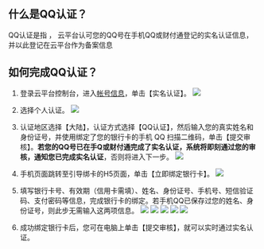 ## 什么是QQ认证？
QQ认证是指 ， 云平台认可您的QQ号在手机QQ或财付通登记的实名认证信息，并以此登记在云平台作为备案信息

## 如何完成QQ认证？
1. 登录云平台控制台，进入[帐号信息](http://console.tce.fsphere.cn/developer)，单击【实名认证】。
![](http://imgcache.tce.fsphere.cn/static/mc.qcloudimg.com/static/img/38dfac01f9137c23fc9ba313b1511046/image.png)
2. 选择个人认证。
![](http://imgcache.tce.fsphere.cn/static/mc.qcloudimg.com/static/img/4c4426a2cff4c901158e8282f0ac69a4/image.png)
3. 认证地区选择【大陆】，认证方式选择【QQ认证】，然后输入您的真实姓名和身份证号，并使用绑定了您的银行卡的手机 QQ 扫描二维码，单击【提交审核】。**若您的QQ号已在手Q或财付通完成了实名认证，系统将即刻通过您的审核，通知您已完成实名认证**，否则将进入下一步。
![](http://imgcache.tce.fsphere.cn/static/mc.qcloudimg.com/static/img/60162336d60e32044000ea16d9a118ae/image.png)
4. 手机页面跳转至引导绑卡的H5页面，单击【立即绑定银行卡】。
![](http://imgcache.tce.fsphere.cn/static/mccdn.qcloud.com/static/img/735896427d047f2ba8981398d9636e19/image.png)
5. 填写银行卡号、有效期（信用卡需填）、姓名、身份证号、手机号、短信验证码、支付密码等信息，完成银行卡的绑定。若手机QQ已保存过您的姓名、身份证号，则此步无需输入这两项信息。
![](http://imgcache.tce.fsphere.cn/static/mccdn.qcloud.com/static/img/06533a24cdc58a9d75143a954ca8074a/image.png)
![](http://imgcache.tce.fsphere.cn/static/mccdn.qcloud.com/static/img/c933f2389b2d64bc46f9c065aa0e8b99/image.png)
![](http://imgcache.tce.fsphere.cn/static/mccdn.qcloud.com/static/img/d615de345f188ac13d26decf438e810e/image.png)
![](http://imgcache.tce.fsphere.cn/static/mccdn.qcloud.com/static/img/519495235a3fb95f499f6ac1e81e15e7/image.png)
![](http://imgcache.tce.fsphere.cn/static/mccdn.qcloud.com/static/img/2405cafb7f615fab6fd945ff74febc7b/image.png)

6. 成功绑定银行卡后，您可在电脑上单击【提交审核】，就可以实时通过实名认证。
